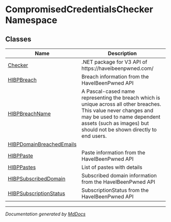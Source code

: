 ﻿<!--  
  <auto-generated>   
    The contents of this file were generated by a tool.  
    Changes to this file may be list if the file is regenerated  
  </auto-generated>   
-->

# CompromisedCredentialsChecker Namespace

## Classes

| Name                                                          | Description                                                                                                                                                                                                               |
| ------------------------------------------------------------- | ------------------------------------------------------------------------------------------------------------------------------------------------------------------------------------------------------------------------- |
| [Checker](Checker/index.md)                                   | .NET package for V3 API of https:\/\/haveibeenpwned.com\/                                                                                                                                                                 |
| [HIBPBreach](HIBPBreach/index.md)                             | Breach information from the HaveIBeenPwned API                                                                                                                                                                            |
| [HIBPBreachName](HIBPBreachName/index.md)                     | A Pascal\-cased name representing the breach which is unique across all other breaches. This value never changes and may be used to name dependent assets (such as images) but should not be shown directly to end users. |
| [HIBPDomainBreachedEmails](HIBPDomainBreachedEmails/index.md) |                                                                                                                                                                                                                           |
| [HIBPPaste](HIBPPaste/index.md)                               | Paste information from the HaveIBeenPwned API                                                                                                                                                                             |
| [HIBPPastes](HIBPPastes/index.md)                             | List of pastes with details                                                                                                                                                                                               |
| [HIBPSubscribedDomain](HIBPSubscribedDomain/index.md)         | Subscribed domain information from the HaveIBeenPwned API                                                                                                                                                                 |
| [HIBPSubscriptionStatus](HIBPSubscriptionStatus/index.md)     | SubscriptionStatus from the HaveIBeenPwned API                                                                                                                                                                            |

___

*Documentation generated by [MdDocs](https://github.com/ap0llo/mddocs)*
